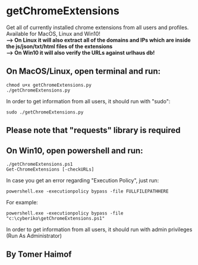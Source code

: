 # getChromeExtensions 
  Get all of currently installed chrome extensions from all users and profiles.
  </br>
  Available for MacOS, Linux and Win10!
</br><b> --> On Linux it will also extract all of the domains and IPs which are inside the js/json/txt/html files of the extensions</b></br>
 <b> --> On Win10 it will also verify the URLs against urlhaus db!</b>


## On MacOS/Linux, open terminal and run:
   
  	chmod u+x getChromeExtensions.py
  	./getChromeExtensions.py
   
    
In order to get information from all users, it should run with "sudo":</br>
  
  	sudo ./getChromeExtensions.py
   
    
## Please note that "requests" library is required
 
## On Win10, open powershell and run:</b>
    
    ./getChromeExtensions.ps1
    Get-ChromeExtensions [-checkURLs]
    
In case you get an error regarding "Execution Policy", just run:
    
    powershell.exe -executionpolicy bypass -file FULLFILEPATHHERE
    
For example:
    
    powershell.exe -executionpolicy bypass -file "c:\cyberiko\getChromeExtensions.ps1"
    
In order to get information from all users, it should run with admin privileges (Run As Administrator) 
  


## By Tomer Haimof

